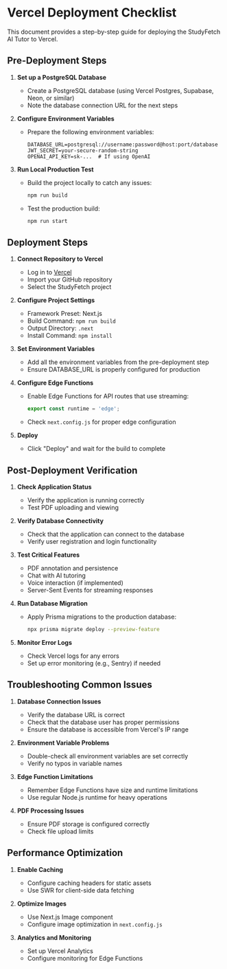 # Vercel Deployment Checklist

This document provides a step-by-step guide for deploying the StudyFetch AI Tutor to Vercel.

## Pre-Deployment Steps

1. **Set up a PostgreSQL Database**
   - Create a PostgreSQL database (using Vercel Postgres, Supabase, Neon, or similar)
   - Note the database connection URL for the next steps

2. **Configure Environment Variables**
   - Prepare the following environment variables:
     ```
     DATABASE_URL=postgresql://username:password@host:port/database
     JWT_SECRET=your-secure-random-string
     OPENAI_API_KEY=sk-...  # If using OpenAI
     ```

3. **Run Local Production Test**
   - Build the project locally to catch any issues:
     ```bash
     npm run build
     ```
   - Test the production build:
     ```bash
     npm run start
     ```

## Deployment Steps

1. **Connect Repository to Vercel**
   - Log in to [Vercel](https://vercel.com)
   - Import your GitHub repository
   - Select the StudyFetch project

2. **Configure Project Settings**
   - Framework Preset: Next.js
   - Build Command: `npm run build`
   - Output Directory: `.next`
   - Install Command: `npm install`

3. **Set Environment Variables**
   - Add all the environment variables from the pre-deployment step
   - Ensure DATABASE_URL is properly configured for production

4. **Configure Edge Functions**
   - Enable Edge Functions for API routes that use streaming:
     ```js
     export const runtime = 'edge';
     ```
   - Check `next.config.js` for proper edge configuration

5. **Deploy**
   - Click "Deploy" and wait for the build to complete

## Post-Deployment Verification

1. **Check Application Status**
   - Verify the application is running correctly
   - Test PDF uploading and viewing

2. **Verify Database Connectivity**
   - Check that the application can connect to the database
   - Verify user registration and login functionality

3. **Test Critical Features**
   - PDF annotation and persistence
   - Chat with AI tutoring
   - Voice interaction (if implemented)
   - Server-Sent Events for streaming responses

4. **Run Database Migration**
   - Apply Prisma migrations to the production database:
     ```bash
     npx prisma migrate deploy --preview-feature
     ```

5. **Monitor Error Logs**
   - Check Vercel logs for any errors
   - Set up error monitoring (e.g., Sentry) if needed

## Troubleshooting Common Issues

1. **Database Connection Issues**
   - Verify the database URL is correct
   - Check that the database user has proper permissions
   - Ensure the database is accessible from Vercel's IP range

2. **Environment Variable Problems**
   - Double-check all environment variables are set correctly
   - Verify no typos in variable names

3. **Edge Function Limitations**
   - Remember Edge Functions have size and runtime limitations
   - Use regular Node.js runtime for heavy operations

4. **PDF Processing Issues**
   - Ensure PDF storage is configured correctly
   - Check file upload limits

## Performance Optimization

1. **Enable Caching**
   - Configure caching headers for static assets
   - Use SWR for client-side data fetching

2. **Optimize Images**
   - Use Next.js Image component
   - Configure image optimization in `next.config.js`

3. **Analytics and Monitoring**
   - Set up Vercel Analytics
   - Configure monitoring for Edge Functions